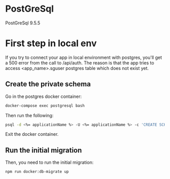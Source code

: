 PostGreSql
==============

PostGreSql 9.5.5

First step in local env
=======================

If you try to connect your app in local environment with postgres, you'll get a 500 error from the call to /api/auth.
The reason is that the app tries to access <app_name>.sguser postgres table which does not exist yet.

Create the private schema
-------------------------

Go in the postgres docker container:
``` bash
docker-compose exec postgresql bash
```
Then run the following:
``` bash
psql -d <%= applicationName %> -U <%= applicationName %> -c 'CREATE SCHEMA IF NOT EXISTS AUTHORIZATION "<%= applicationName %>"'
```

Exit the docker container.

Run the initial migration
-------------------------

Then, you need to run the initial migration:
``` bash
npm run docker:db-migrate up
```

